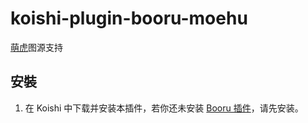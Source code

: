 # koishi-plugin-booru-moehu

[萌虎](https://img.moehu.org/)图源支持

## 安裝

1. 在 Koishi 中下载并安装本插件，若你还未安装 [Booru 插件](../index.md)，请先安装。
